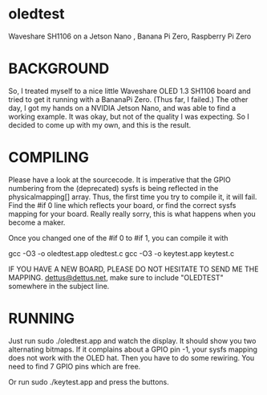 # oledtest
Waveshare SH1106 on a Jetson Nano , Banana Pi Zero, Raspberry Pi Zero


# BACKGROUND
So, I treated myself to a nice little Waveshare OLED 1.3 SH1106 board and tried to get it running
with a BananaPi Zero. (Thus far, I failed.)
The other day, I got my hands on a NVIDIA Jetson Nano, and was able to find a working example. It
was okay, but not of the quality I was expecting. So I decided to come up with my own, and this
is the result.



# COMPILING
Please have a look at the sourcecode. It is imperative that the GPIO numbering from the 
(deprecated) sysfs is being reflected in the physicalmapping[] array. Thus, the first time you 
try to compile it, it will fail. 
Find the #if 0 line which reflects your board, or find the correct sysfs mapping for your board.
Really really sorry, this is what happens when you become a maker.

Once you changed one of the #if 0 to #if 1, you can compile it with

gcc -O3 -o oledtest.app oledtest.c
gcc -O3 -o keytest.app keytest.c

IF YOU HAVE A NEW BOARD, PLEASE DO NOT HESITATE TO SEND ME THE MAPPING.
dettus@dettus.net, make sure to include "OLEDTEST" somewhere in the subject line.

# RUNNING
Just run sudo ./oledtest.app and watch the display. It should show you two alternating bitmaps.
If it complains about a GPIO pin -1, your sysfs mapping does not work with the OLED hat. 
Then you have to do some rewiring. You need to find 7 GPIO pins which are free. 

Or run sudo ./keytest.app and press the buttons. 



